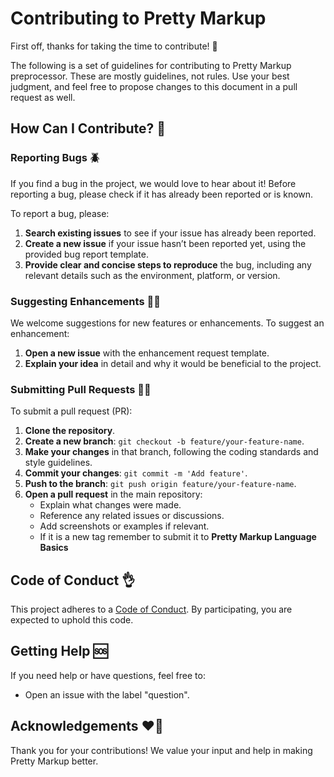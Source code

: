 # Contributing to Pretty Markup

First off, thanks for taking the time to contribute! 🎉

The following is a set of guidelines for contributing to Pretty Markup preprocessor. These are mostly guidelines, not rules. Use your best judgment, and feel free to propose changes to this document in a pull request as well.

## How Can I Contribute? 🤔

### Reporting Bugs 🪲

If you find a bug in the project, we would love to hear about it! Before reporting a bug, please check if it has already been reported or is known. 

To report a bug, please:
1. **Search existing issues** to see if your issue has already been reported.
2. **Create a new issue** if your issue hasn’t been reported yet, using the provided bug report template.
3. **Provide clear and concise steps to reproduce** the bug, including any relevant details such as the environment, platform, or version.

### Suggesting Enhancements 💪🏻

We welcome suggestions for new features or enhancements. To suggest an enhancement:
1. **Open a new issue** with the enhancement request template.
2. **Explain your idea** in detail and why it would be beneficial to the project.

### Submitting Pull Requests 🙏🏻

To submit a pull request (PR):
1. **Clone the repository**.
2. **Create a new branch**: `git checkout -b feature/your-feature-name`.
3. **Make your changes** in that branch, following the coding standards and style guidelines.
4. **Commit your changes**: `git commit -m 'Add feature'`.
5. **Push to the branch**: `git push origin feature/your-feature-name`.
6. **Open a pull request** in the main repository:
   - Explain what changes were made.
   - Reference any related issues or discussions.
   - Add screenshots or examples if relevant.
   - If it is a new tag remember to submit it to **Pretty Markup Language Basics**

## Code of Conduct 👌

This project adheres to a [Code of Conduct](CODE_OF_CONDUCT.md). By participating, you are expected to uphold this code.

## Getting Help 🆘

If you need help or have questions, feel free to:
- Open an issue with the label "question".

## Acknowledgements ❤️‍🔥

Thank you for your contributions! We value your input and help in making Pretty Markup better.

